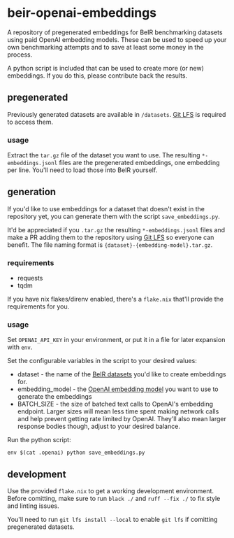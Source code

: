 # beir-openai-embeddings

A repository of pregenerated embeddings for BeIR benchmarking datasets using paid OpenAI embedding models. These can be used to speed up your own benchmarking attempts and to save at least some money in the process.

A python script is included that can be used to create more (or new) embeddings. If you do this, please contribute back the results.

## pregenerated

Previously generated datasets are available in `/datasets`. [Git LFS](https://git-lfs.com/) is required to access them.

### usage

Extract the `tar.gz` file of the dataset you want to use. The resulting `*-embeddings.jsonl` files are the pregenerated embeddings, one embedding per line. You'll need to load those into BeIR yourself.

## generation

If you'd like to use embeddings for a dataset that doesn't exist in the repository yet, you can generate them with the script `save_embeddings.py`.

It'd be appreciated if you `.tar.gz` the resulting `*-embeddings.jsonl` files and make a PR adding them to the repository using [Git LFS](https://git-lfs.com/) so everyone can benefit. The file naming format is `{dataset}-{embedding-model}.tar.gz`.

### requirements

* requests
* tqdm

If you have nix flakes/direnv enabled, there's a `flake.nix` that'll provide the requirements for you.

### usage

Set `OPENAI_API_KEY` in your environment, or put it in a file for later expansion with `env`.

Set the configurable variables in the script to your desired values:

* dataset - the name of the [BeIR datasets](https://public.ukp.informatik.tu-darmstadt.de/thakur/BEIR/datasets/) you'd like to create embeddings for.
* embedding_model - the [OpenAI embedding model](https://platform.openai.com/docs/guides/embeddings/embedding-models) you want to use to generate the embeddings
* BATCH_SIZE - the size of batched text calls to OpenAI's embedding endpoint. Larger sizes will mean less time spent making network calls and help prevent getting rate limited by OpenAI. They'll also mean larger response bodies though, adjust to your desired balance.

Run the python script:

```console
env $(cat .openai) python save_embeddings.py
```

## development

Use the provided `flake.nix` to get a working development environment. Before comitting, make sure to run `black ./` and `ruff --fix ./` to fix style and linting issues.

You'll need to run `git lfs install --local` to enable `git lfs` if comitting pregenerated datasets.
